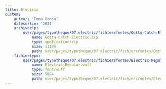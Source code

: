 ```yaml
---
title: Electric
custom:
    auteur: 'Emma Grosu'
    datesortie: '2021'
    archivezip:
        user/pages/typotheque/07.electric/fichiersfontes/Gotta-Catch-Electric.zip:
            name: Gotta-Catch-Electric.zip
            type: application/zip
            size: 11196
            path: user/pages/typotheque/07.electric/fichiersfontes/Gotta-Catch-Electric.zip
    fichiertypo:
        user/pages/typotheque/07.electric/fichiersfontes/Electric-Regular.woff:
            name: Electric-Regular.woff
            type: font/woff
            size: 5024
            path: user/pages/typotheque/07.electric/fichiersfontes/Electric-Regular.woff
---
```


